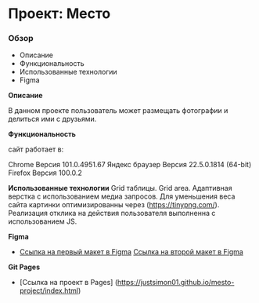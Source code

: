 # Проект: Место

### Обзор

* Описание
* Функциональность
* Использованные технологии
* Figma


**Описание**

В данном проекте пользователь может размещать фотографии и делиться ими с друзьями.


**Функциональность**

сайт работает в:

Chrome Версия 101.0.4951.67
Яндекс браузер Версия 22.5.0.1814 (64-bit)
Firefox Версия 100.0.2

**Использованные технологии**
Grid таблицы. Grid area.
Адаптивная верстка с использованием медиа запросов.
Для уменьшения веса сайта картинки оптимизированны через (https://tinypng.com/).
Реализация отклика на действия пользователя выполненна с использованием JS.

**Figma**

* [Ссылка на первый макет в Figma](https://www.figma.com/file/2cn9N9jSkmxD84oJik7xL7/JavaScript.-Sprint-4?node-id=0%3A1)
  [Ссылка на второй макет в Figma](https://www.figma.com/file/bjyvbKKJN2naO0ucURl2Z0/JavaScript.-Sprint-5?node-id=0%3A1)

**Git Pages**

* [Ссылка на проект в Pages] (https://justsimon01.github.io/mesto-project/index.html)
